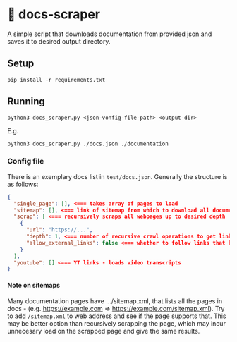 # 📖 docs-scraper
A simple script that downloads documentation from provided json and saves it to desired output directory.


## Setup
```shell
pip install -r requirements.txt
```

## Running
```shell
python3 docs_scraper.py <json-vonfig-file-path> <output-dir>
```
E.g.
```shell
python3 docs_scraper.py ./docs.json ./documentation
```

### Config file
There is an exemplary docs list in `test/docs.json`. Generally the structure is as follows:
```json
{
  "single_page": [], <=== takes array of pages to load
  "sitemap": [], <=== link of sitemap from which to download all documentation
  "scrap": [ <=== recursively scraps all webpages up to desired depth
    {
      "url": "https://...",
      "depth": 1, <=== number of recursive crawl operations to get links
      "allow_external_links": false <=== whether to follow links that have different host than initial docs
    }
  ],
  "youtube": [] <=== YT links - loads video transcripts
}
```

#### Note on sitemaps
Many documentation pages have .../sitemap.xml, that lists all the pages in docs - (e.g. https://example.com => https://example.com/sitemap.xml). Try to add `/sitemap.xml` to web address and see if the page supports that. This may be better option than recursively scrapping the page, which may incur unnecesary load on the scrapped page and give the same results.
